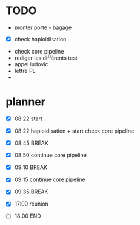 # TODO
- monter porte - bagage
- [x] check haploidisation
- check core pipeline
- rediger les différents test
- appel ludovic
- lettre PL
- 

# planner
 - [x] 08:22 start
- [x] 08:22 haploidisation + start check core pipeline
- [x] 08:45 BREAK
- [x] 08:50 continue core pipeline
- [x] 09:10 BREAK
- [x] 09:15 continue core pipeline
- [x] 09:35 BREAK
- [x] 17:00 réunion
- [ ] 18:00 END
 
